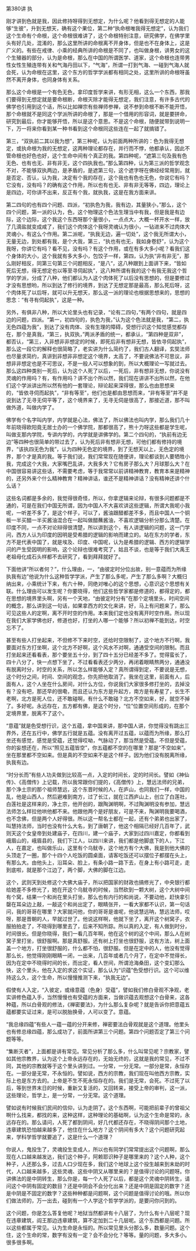第380讲 执

刚才讲到色就是我，因此修持呀得到无想定，为什么呢？他看到得无想定的人能够“生彼”，升到无想天，确有这个果位，第二种“执命根唯我得无想定”，认为我们这个生命有个命根，这个命根很难讲了，这个命根特别注意，研究佛学，在佛学里头有好几处，混淆的，那么这里所讲的命根离不开身体，但是也不在身体上，这是广义的。有些在戒律、小乘的经典所讲的命根是不同了，也叫做身根，讲男女的这个生殖器的部分，认为是命根，那么在中国的所谓医学、道家，这个命根也连带男性女性生殖连带有关和气海丹田以下，“气海”，所谓一打到气海、一碰到气海人就会死，认为命根在这里，这个东方的哲学学派都有相同之处，这里所讲的命根呀虽然不离开身体，也同身体有关系。

那么这个命根是一个有色无色，拿印度哲学来讲，有形无相，这么一个东西，那我们要得到无想定就是要命根断，命根灭除才能得无想定，我们注意，有许多古代的佛学也引用到这个话，所以比如禅宗有些禅师参禅，说不参到命根不断不能开悟，那个命根就不是同这个学派所讲的命根了，那是一个借用的形容词，就是要拼命，研究到最后，你才能够开悟，所以是这个意思。不是这个命根，随便就带到说明一下，万一将来你看到某一种书看到这个命根同这些连在一起了就搞错了。

第三，“双执前二其以我为想”，第三种呢，认为前面两种所讲的：色为我得无想定，或执命根为我的无想定，这两种理论都存在，并行而不悖，他都承认，因此不管命根也好色也好，这个生命中间有个真正的我。第四种呢，“遮第三句及我有色无色、也有也无、非有非无，这个四执我也。”那么第四种，认为第三派的哲学观念不对，不能够双执两边，是矛盾的，是遮第三句，这个遮字呀在佛经经常用到，就是否定、否认，认为我，决定有个我的存在，这个我也有色也无色，你说它有吗？它没有，没有吗？的确有这个作用，所以也有也无、非有非无等等，四边，理论上是四边，可你讲不出来，反正有个我，就执我，这是在我方面来讲。

第二四句的也有四个问题、四派，“初执色为我，我有边，其量狭小，”那么，这个四个问题，第一派的认为，色，这个物理这个色法生理当中有我，但是我是有边际，这个边际，这个我这个东西呀那个量很小，一点点大，大概一杯开水一样，放了几滴盐就变成咸了，我们这个肉体这个我呀灵魂认为很小，一钻进来不过肉体大灵魂小，有这么个作用。第二派呢，“执我无边，遍一切处”，这个我无所谓大小，无量无边，到处都有我，是个大我，第三，“执也有也无，我如身卷舒”，认为这个我呀，你讲它有吗？看不见，没有吗？有这个作用，或在有多大多小呢？看我们这个身体的大小，这个我就有多大多小，包饺子一样，第四，认为执“非有非无”，那么刚好相反，同第三句第三个问题相反，“是八“，这八种跟到上面讲下来，“皆如死后无想，得无想定也以等至寻伺起执”，这八种所谓有我的这个有我无我这个哲学的学派，分成了八种，他们都认为人这个肉体死了以后没有思想的，但是要修过才没有思想哟，所以到达了修行的境界，到达了无想定那是最高，那么死后呀，这个肉体死了以后呀，就可以升无想天，那么这一派的理论也根据思想来的，思想的思念：“有寻有伺起执”，这是一种。

另外，有俱非八种，所以大论里头也有记录，“论有二四句，”有两个四句，就是四边的问题，四派。“第一，初四句的，执色为我，”认为这个色法就是我，“第二，执无色四蕴为我”，到达了没有肉体、没有生理的障碍，受想行识这个知觉感觉都存在，那个是真我，“第三，执双执，”两派矛盾的统一，都承认，“第四种是双非”，都否认，“第三，入非想非非想定的时候，即死后非有想非无想，皆依寻伺起执”，那么这一段它的解释也很简略了，老实讲为什么简约了，我们古人翻译，玄奘法师也尽量求简约，真讲到非想非非想定这个境界，太高了，不要说佛法不可思议，非想非非想定也是不可思议，不是一般人可以想象的到，所以大概理论一写就过去。那么这四种类别一死后，认为这个人死了以后，一死后，非有想非无想，你说没有灵魂的作用吗？有，有作用吗？讲不出个所以然，我们现在讲讲不出所以然，在他们这个学派讲出所以然有他的一套理论，辩论起来深得很，那么也由思想来的，“皆依寻伺而起执”，“非有等至”，他们也是都由思想而来，“非有等至”并不是说到达了无寻无伺平等了，这个境界来了，无寻无伺是很高了，那接近道，那不叫做外道，叫做内学了。

佛学有个名字叫内学，内学就是心法，佛法了，所以佛法也叫内学，那么我们几十年前晓得欧阳竟无居士办的一个佛学院，那都很高了，熊十力呀这些都是学生呢，叫做支那内学院，专讲内学的，内学就是讲佛学的。第二个四句的，“执前有边无边”等四种也很简单的带过去了，认为死后非有想非无想，可他们都有修持的境界，“该执四无色为我”，认为四种无色定的境界，到了无想天以上，无色定的境界，那个才是真的我。等于我们说，我们常常现在随便讲，理论都谈到人要牺牲小我，完成这个大我，大家嘴巴乱讲，大我多大？它有房子那么大？月球那么大？在中国很容易讲这些话，不需要考虑，等于我常常以前讲精神教育，教育本来是精神的，还另外来个什么精神教育？精神讲话，谁还不是精神讲话？没有精神还讲个什么话？

这些名词都是多余的，我觉得很奇怪，所以，你拿逻辑来论辩，有很多问题都是不通的，可是在我们中国无所谓，因为中国人不大喜欢讲这些逻辑，所谓大我呢小我呢，一听差不多了，是这个样子，可以了，酱油跟醋都差不多，而且中国人一个铜板一半买醋一半买酱油混合在一起叫做醋蘸酱油，不喜欢逻辑分析分那么清楚。在印度不同，一点不对论辩得很清楚，所以讲到这个，有人讲逻辑的问题，这一门学问，西方人认为印度的因明是受希腊的逻辑的影响而建立的。站在东方的学者，东方不是代表中国了，就是埃及、印度、中国呢，认为是希腊的逻辑、西方的逻辑学问的产生受因明的影响，这个论辩也很难考究了，姑且不谈，也是等于我们大禹王老祖母化成石头样都不去研究了，看到拜拜就好了。

下面他讲“所以者何？”，什么理由，一，“由彼定时分位出故，别一意蕴而为所缘执我有边”他说为什么这种哲学学派，产生了那么多呢，产生了那么多啊？大概归纳出来，小乘统计下来，有六十种，同绝对唯心的这个思想，心意识这个思想有关联。什么理由可以发生呢？你要晓得，他们这些哲学家都是修道的，都得定的，都在思想的境界里头啊，另有一个天地，“由彼定时分有”在那个定境里头，时间空间的概念，那么讲到这一句话，如果拿西方的文化来讲，好，马上有问题来了，那么可见这些人的定啊，离不开时空的作用。本来我们定也没有离开时空作用。所以现在我们大家学佛也好，修道也好，打坐的人哪一个能够？所以初禅不能到达，时空忘不了。

甚至有些人打坐起来，不但修不下来时空，还给时空限制了，这个地方不行啊，我要面对东方打坐啊，这个北方不好啊，这个风水不对啊，通通受空间的限制。而且打坐起来还看看表，那个要坐五十分，到了四十五分已经差不多了。觉得蛮长了，四十八分了，快一点想下坐了，不过看看表还少两分，再闭着眼睛熬两分，通通没有脱离时分，时空的关系，所以怎么样能够入定？真所谓得到定，不要说是无想，这个时分之间，时间、空间的观念，你先把他取消了。我坐在这里，前面有人，后面有人，这个人坐在什么房间，对什么方位，你说我们大家很多修打坐的，去掉没有？没有吧，那还早的很嘞，而且还认为东方是升起方，南方是有寿星了，长生不老啊，北方是死人位，还不敢碰啊，有什么不敢碰？北方不空如来，好，就空不掉了。多好呢。永远存在，五方都有佛，是这个时分，“位”位置空间形成的，在那个定境界里，脱离不了这个。

“意蕴”就是色受想行识，这个五蕴，拿中国来讲，那中国人讲，你觉得没有跳出三界外，还在五行中，佛学五行就是五蕴。没有离开过五蕴，以蕴而为所缘，那么打坐还有感觉，感觉是受蕴，还觉得哎呦，气脉动了，那当然是受蕴。不但是受蕴，你的妄想还在，所以“照见五蕴皆空”，你五蕴都不空的在哪里？那是“不空如来”。坐在那里都不空如来。但是真的不空如来不是这个样子。因为他们没有脱离所缘，执我有边。

“时分长而”有些人功夫做到比较高一点，入定的时间长，定的时间长。譬如《神仙传》、《高僧传》上记载，所以我常跟你们提的，《高僧传》上，慧远法师的兄弟，那个净土宗的那个祖师慧远，这个东晋时候的人，在庐山，也同我们一样，中国的乱，他是山西人，然后避难到南方，过了长江，就在江西庐山上，创立了白莲社，白莲社是这样来的，净土宗，他开创的，跟陶渊明啊，不过陶渊明没有参加，慧远法师怎么样拉他哄他都不来。他跟他两个是好朋友，可是不来，陶渊明我要喝酒，也不念佛，但是两个人好得很。所以这一帮名士都在一起，还有个弟弟也出家了，叫慧持法师，当时也没有什么大名，到了唐朝了，他这个相隔已经好几百年了，武则天这个女皇帝到处建庙子，在四川，建一个庙子，大家到过四川嘉定，你都看到峨眉山的，峨眉县的，我们下江人，以四川来讲，我们都是他脚底下的人，下江人，在嘉定，也叫做乐山，这里有个乌鱿寺，这个地方有个大佛，我是到他大佛的头顶走了一圈，那个十四个人吃饭的圆桌面，请客吃饭还可以摆位子都摆在头上，有那么大。由他头上，沿耳朵、脸上，有条小路一路下去，在身上有小路可走，走到底啦，就是那个江边了，两个脚，大佛的脚在江边。

这个，武则天到处修这个大佛大庙子，所以把国家的财政也搞修光了，中央银行都给她差不多修光了，她在开这个乌鱿寺的时候，当然砍到一颗大树，这个大树中间有个窝，结果一个和尚在里头打坐，那么也有内行的和尚说，不要动他，赶快拿引罄在耳朵边上敲，一敲这个和尚出定了，眼睛张开，一看大家都不认识，第一句话问，我的哥哥在哪里？大家就问他，你的哥哥是谁呢，他说慧远呐，慧远法师，哎呀，那是晋朝的人，早就过世了。他说这样啊，他就下坐了，离开这个树窝子，衣服拍拍走了，不晓得到哪里去了，后来不知所踪。所以真的入定，有人做到时分，时间很长。但是你晓得，我们一看几百年啊，他在这个树的这个中间，那么人在树窝子里打坐，很舒服啊。那是真舒服。还有树上打坐也很舒服，这有方法，树上面盖一个地方，打坐很舒服的，什么都不怕，很舒服。但是在定中的人，他没有觉得那么长，他觉得刚刚眼睛一闭，一出来，几百年或者几个月了，在定中不觉得长，因为在定中不晓得时间的长，而出定，看人世间，所谓沧海桑田，这个变幻那么快，这个里头，他在入定的求这个实证，那么认为“识蕴”色受想行识。这个可以维持这么久，这个生命，所以慢慢推测下来，“执我无边”。

假使有人入定，“入彼定，或缘意蕴（色身）受蕴”，譬如我们修白骨观不净观，老实讲修色蕴入手，当然慢慢也有受蕴的方面来，当做识蕴去观想这个白骨来，这各种蕴，所以白骨观的修法，《禅密要法》，为什么那么复杂呢？就是告诉你把意蕴五蕴都要实证过来，是可以脱胎换骨，人可以变了。意蕴。

“我总缘四蕴”有些人一蕴一蕴的分开来修，禅密要法白骨观就是这个道理。他里头也有修总缘四蕴，那么成功了，前面所讲第三个问题。第四个问题否定了第三个问题等等。

“集断灭者”，上面都是讲有常见。常见分析了那么多，什么叫常见呢？宗教家，譬如其他宗教界，认为这个上帝永远存在的，无始无终的，这就是我的常见，不过不同，其他的宗教就等于这个里头讲到过。一分常，一分无常。一部分是常，永恒存在。一部分是无常，不永恒的。譬如说，西方的宗教，我们现在叫他西方宗教，实际上也是东方去的。上帝是不生不死永恒存在的。我们是无常，会死。不过死了以后，等到世界末日的时候，重新又复活的，又回转来，接受上帝的审判，这一派，这些理论，哲学上，是一分常，一分无常。这个道理。

譬如说有时候我们民间的信仰，认为走阴了。这个东西啊，可能把前辈子的曾祖父啊什么找来，都找的来，这种这样，这种理论的基础啊，认为这个生命是常的，永远存在的。那么请问，人死了都到阴间，好几代都还存在，不晓得阴间那个土地，违章建筑恐怕越来越多了，他住在什么地方？这个阴间有多大？这个问题研究起来，学科学哲学就要追了，这是什么一个道理？

你说人，鬼投生了，灵魂投生变成人，所以也有同学们常常提出这个问题啊，那么现在人口越来越发达，我们这个种子，阿赖耶识种子是哪里来的？这个人种，这个种子，人还那么多，过去人口少现在多，我们这个地球上这个投生越来到末劫的时代，人口越来越多，这些灵魂、这些中阴又从哪里来的？是值得讨论的问题呀。你讲佛法的是中阴转生，那么你是，每一个人死了以后，都是这个灵魂中阴转生，请问这个中阴有固定的数目？还是中阴会不会分化出来？还是中阴是固定的数字？还是中阴是不固定的数字？这些种种都是问题啊，这个问题是值得讨论的哦。所以你们做法师的，万一出去，碰到有一个人学这个哲学学派的，是要问你问到的。

这个问题，你是怎么答复他呢？地狱当然都讲有十八层了，为什么有十八层呢？现在违章建筑，阎王那边违章建筑，算不定加到二十几层呢。这个东西都是问题。所以这些都属于常见。认为生命是永恒的。所以常见里头分那么多，数量问题。这个住，这个生命的常，数字有没有一定？会不会分化？等等。量的问题，多大多小。很多很多啊。


